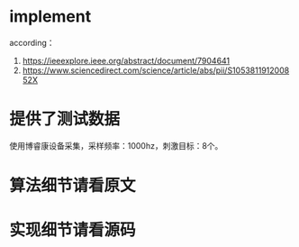 # implement 
according：
1. https://ieeexplore.ieee.org/abstract/document/7904641
2. https://www.sciencedirect.com/science/article/abs/pii/S105381191200852X

# 提供了测试数据
使用博睿康设备采集，采样频率：1000hz，刺激目标：8个。

# 算法细节请看原文

# 实现细节请看源码
